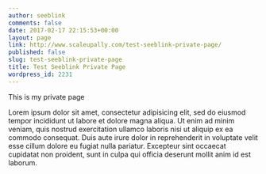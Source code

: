 ```yaml
---
author: seeblink
comments: false
date: 2017-02-17 22:15:53+00:00
layout: page
link: http://www.scaleupally.com/test-seeblink-private-page/
published: false
slug: test-seeblink-private-page
title: Test Seeblink Private Page
wordpress_id: 2231
---
```


This is my private page



Lorem ipsum dolor sit amet, consectetur adipisicing elit, sed do eiusmod tempor incididunt ut labore et dolore magna aliqua. Ut enim ad minim veniam, quis nostrud exercitation ullamco laboris nisi ut aliquip ex ea commodo consequat. Duis aute irure dolor in reprehenderit in voluptate velit esse cillum dolore eu fugiat nulla pariatur. Excepteur sint occaecat cupidatat non proident, sunt in culpa qui officia deserunt mollit anim id est laborum.
